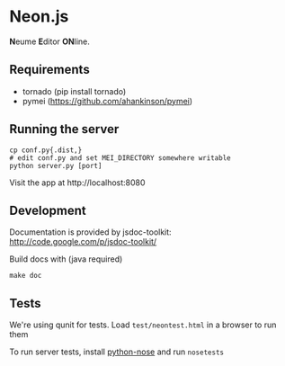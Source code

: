 Neon.js
=======

**N**eume **E**ditor **ON**line.

Requirements
------------

 * tornado (pip install tornado)
 * pymei (https://github.com/ahankinson/pymei)

Running the server
------------------

    cp conf.py{.dist,}
    # edit conf.py and set MEI_DIRECTORY somewhere writable
    python server.py [port]

Visit the app at http://localhost:8080

Development
-----------

Documentation is provided by jsdoc-toolkit: http://code.google.com/p/jsdoc-toolkit/

Build docs with (java required)

    make doc

Tests
-----

We're using qunit for tests. Load ```test/neontest.html``` in a browser to run them

To run server tests, install [python-nose](https://github.com/nose-devs/nose) and run `nosetests`

